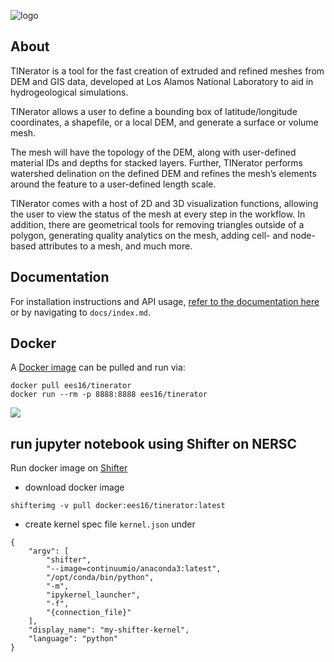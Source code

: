 ![logo](docs/assets/images/logo_horizontal.png)

## About

TINerator is a tool for the fast creation of extruded and refined meshes from
DEM and GIS data, developed at Los Alamos National Laboratory to aid in
hydrogeological simulations.

TINerator allows a user to define a bounding box of latitude/longitude
coordinates, a shapefile, or a local DEM, and generate a surface or volume mesh.

The mesh will have the topology of the DEM, along with user-defined material IDs
and depths for stacked layers. Further, TINerator performs watershed delination
on the defined DEM and refines the mesh’s elements around the feature to a
user-defined length scale.

TINerator comes with a host of 2D and 3D visualization functions, allowing the
user to view the status of the mesh at every step in the workflow.
In addition, there are geometrical tools for removing triangles outside of a
polygon, generating quality analytics on the mesh, adding cell- and
node-based attributes to a mesh, and much more.

## Documentation


For installation instructions and API usage,
[refer to the documentation here](https://raw.githack.com/lanl/LaGriT/tinerator/html/index.html)
or by navigating to `docs/index.md`.

## Docker

A [Docker image](https://hub.docker.com/r/ees16/tinerator) can be pulled and run via:

    docker pull ees16/tinerator
    docker run --rm -p 8888:8888 ees16/tinerator

![](docs/assets/images/examples/attribute_final.png)

## run jupyter notebook using Shifter on NERSC

Run docker image on [Shifter](https://docs.nersc.gov/programming/shifter/overview/)

- download docker image 

`shifterimg -v pull docker:ees16/tinerator:latest`

- create kernel spec file `kernel.json` under 

```
{
    "argv": [
        "shifter",
        "--image=continuumio/anaconda3:latest",
        "/opt/conda/bin/python",
        "-m",
        "ipykernel_launcher",
        "-f",
        "{connection_file}"
    ],
    "display_name": "my-shifter-kernel",
    "language": "python"
}
```
